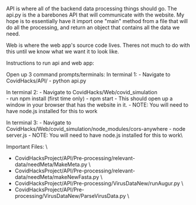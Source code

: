 API is where all of the backend data processing things should go. The api.py is the a barebones API that will communicate with the website.
My hope is to essentially have it import one "main" method from a file that will do all the processing, and return an object that contains all the data we need. 

Web is where the web app's source code lives. Theres not much to do with this until we know what we want it to look like. 

Instructions to run api and web app:

Open up 3 command prompts/terminals:
In terminal 1: 
    - Navigate to CovidHacks/API/ 
    - python api.py

In terminal 2:
    - Navigate to CovidHacks/Web/covid_simulation\
    - run npm install (first time only)
    - npm start
    - This should open up a window in your browser that has the website in it.
    - NOTE: You will need to have node.js installed for this to work
 
 In terminal 3: 
    - Navigate to CovidHacks/Web/covid_simulation/node_modules/cors-anywhere
    - node server.js
    - NOTE: You will need to have node.js installed for this to work\
    
Important Files: \ 
- CovidHacksProject/API/Pre-processing/relevant-data/needMeta/MakeMeta.py \
- CovidHacksProject/API/Pre-processing/relevant-data/needMeta/makeNewFasta.py \
- CovidHacksProject/API/Pre-processing/VirusDataNew/runAugur.py \
- CovidHacksProject/API/Pre-processing/VirusDataNew/ParseVirusData.py \ 


 
